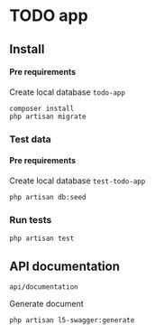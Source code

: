 # TODO app

## Install
#### Pre requirements
Create local database ```todo-app```
```
composer install
php artisan migrate
```
### Test data
#### Pre requirements
Create local database ```test-todo-app```
```
php artisan db:seed
```
### Run tests
```
php artisan test
```

## API documentation
```
api/documentation
```
Generate document
```
php artisan l5-swagger:generate
```
